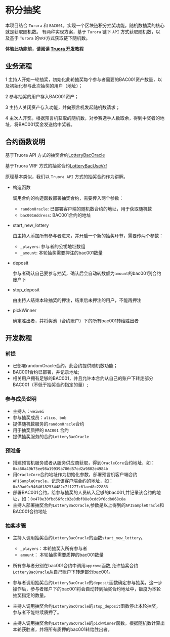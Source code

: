 # 积分抽奖
  本项目结合 `Turora` 和 `BAC001`，实现一个区块链积分抽奖功能。随机数抽奖的核心就是获取随机数。
  有两种实现方案，基于 `Turora` 链下 `API` 方式获取随机数，以及基于 `Turora` 的`VRF`方式获取链下随机数。
  
  **体验此功能前，请阅读 [Truora 开发教程](https://truora.readthedocs.io/zh_CN/latest/docs/develop/quick-start.html#id2)**

## 业务流程
   1 主持人开始一轮抽奖，初始化此轮抽奖每个参与者需要的BAC001资产数量，以及初始化参与此次抽奖的用户（地址）；  

   2 参与抽奖的用户存入BAC001资产；   

   3 主持人关闭资产存入功能，并向预言机发起随机数请求；  

   4 主次人开奖。根据预言机获取的随机数，对参赛选手人数取余，得到中奖者的地址，将BAC001奖金发送给中奖者。  


## 合约函数说明
   基于Truora API 方式的抽奖合约[LotteryBacOracle](https://github.com/WeBankBlockchain/Truora-Service/blob/dev/contracts/1.0/sol-0.6/BAC/lottery/LotteryBacOracle.sol)   

   基于Truora VRF 方式的抽奖合约[LotteryBacUseVrf](https://github.com/WeBankBlockchain/Truora-Service/blob/dev/contracts/1.0/sol-0.6/BAC/lotteryUseVrf/LotteryBacUseVrf.sol)   

   原理基本类似，我们以 `Truora API` 方式的抽奖合约作为讲解。
* 构造函数

  调用合约的构造函数部署抽奖合约，需要传入两个参数：
  - `randomOracle`: 已部署客户端的随机数合约的地址，用于获取随机数
  - `bac001Address`: BAC001合约的地址

* start_new_lottery

  由主持人添加所有参与者进来，并开启一个新的抽奖环节，需要传两个参数：

  - `_players`: 参与者的公钥地址数组
  - `_amount`: 本轮抽奖需要押注的bac001数量

* deposit

  参与者确认自己要参与抽奖，确认后会自动转数额为`amount`的bac001到合约账户下


* stop_deposit

  由主持人结束本轮抽奖的押注，结束后未押注的用户，不能再押注


* pickWinner

  确定胜出者，并将奖池（合约账户）下的所有bac001转给胜出者



## 开发教程

### 前提
* 已部署randomOracle合约，此合约提供随机数功能；
* BAC001合约已部署，并记录地址;
* 相关用户拥有足够的BAC001，并且允许本合约从自己的账户下转走部分BAC001（不低于抽奖合约指定的量）;

### 参与成员说明
* 主持人：`weiwei`
* 参与抽奖成员：`alice`、`bob`
* 提供随机数服务的`randomOracle`合约
* 用于抽奖质押的 `BAC001` 合约
* 提供抽奖服务的合约`LotteryBacOracle`

### 预准备
* 搭建预言机服务或者从服务供应商获取，得到`OracleCore`合约地址，如：`0xa60a49b75ee98a19939a786d57cd2a9802e4984b`
* 用`OracleCore`合约地址作为初始化参数，部署预言机客户端合约`APISampleOracle`，记录该客户端合约的地址，如：`0x89ad9c94646182534482c7f1277c61aed8c22883`
* 部署BAC001合约，给参与抽奖的人员转入足够的bac001,并记录该合约的地址，如：`0x470e30fbd66fdc02e0dbf08e0cdd9f6cdb068c8a`
* 主持人部署抽奖合约`LotteryBacOracle`,参数是以上得到的`APISampleOracle`和BAC001合约地址

### 抽奖步骤

* 主持人调用抽奖合约`LotteryBacOracle`的函数`start_new_lottery`。
  - `_players`：本轮抽奖入所有参与者
  - `amount`： 本轮抽奖需要质押的bac001数量
 
* 所有参与者分别在bac001合约中调用`approve`函数,允许抽奖合约`LotteryBacOracle`从自己账户下转走部分bac001。

* 参与者调用抽奖合约`LotteryBacOracle`的`deposit`函数确定参与抽奖，这一步操作后，参与者账户下的bac001将会自动转到抽奖合约地址中，额度为本轮抽奖指定的数量。

* 主持人调用抽奖合约`LotteryBacOracle`的`stop_deposit`函数停止本轮抽奖，参与者不能继续质押了。

* 主持人调用抽奖合约`LotteryBacOracle`的`pickWinner`函数，根据随机数计算出本轮获胜者，并将所有质押的bac001转给胜出者。